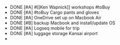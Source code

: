 - DONE [#A] #[[Ken Wapnick]] workshops #toBuy
- DONE [#A] #toBuy Cargo pants and gloves
- DONE [#A] OneDrive set up on Macbook Air
- DONE [#B] backup Macbook and install/update OS
- DONE [#A] Logseq mobile for trip
- DONE [#A] luggage storage Kansai airport
-
